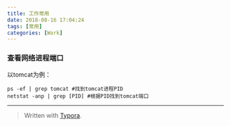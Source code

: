 ```yaml
---
title: 工作常用
date: 2018-08-16 17:04:24
tags: [常用]
categories: [Work]
---
```


### 查看网络进程端口

以tomcat为例：

```shell
ps -ef | grep tomcat #找到tomcat进程PID
netstat -anp | grep [PID] #根据PID找到tomcat端口
```



---
> Written with [Typora](https://typora.io/).